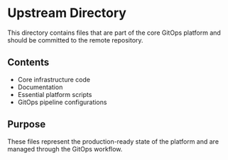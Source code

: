 # Upstream Directory

This directory contains files that are part of the core GitOps platform and should be committed to the remote repository.

## Contents

- Core infrastructure code
- Documentation
- Essential platform scripts
- GitOps pipeline configurations

## Purpose

These files represent the production-ready state of the platform and are managed through the GitOps workflow.
